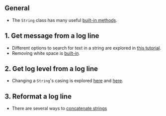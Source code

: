 ## General

- The `String` class has many useful [built-in methods][string-class].

## 1. Get message from a log line

- Different options to search for text in a string are explored in [this tutorial][tutorial-search-text-in-string].
- Removing white space is [built-in][tutorial-trim-white-space].

## 2. Get log level from a log line

- Changing a `String`'s casing is explored [here][tutorial-changing-case-upper] and [here][tutorial-changing-case-lower].

## 3. Reformat a log line

- There are several ways to [concatenate strings][tutorial-concatenate-strings]

[string-class]: https://docs.oracle.com/javase/8/docs/api/java/lang/String.html
[tutorial-search-text-in-string]: https://javarevisited.blogspot.com/2016/10/how-to-check-if-string-contains-another-substring-in-java-indexof-example.html
[tutorial-trim-white-space]: https://www.geeksforgeeks.org/java-string-trim-method-example/
[tutorial-changing-case-upper]: https://www.javatpoint.com/java-string-touppercase
[tutorial-changing-case-lower]: https://www.javatpoint.com/java-string-tolowercase
[tutorial-concatenate-strings]: https://www.javatpoint.com/string-concatenation-in-java
